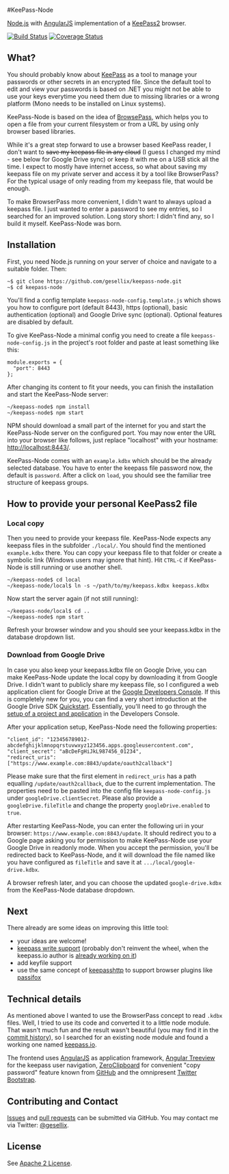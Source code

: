 #KeePass-Node

[Node.js](http://nodejs.org/) with [AngularJS](http://angularjs.org/) implementation of a [KeePass2](http://www.keepass.info/) browser.

[![Build Status](https://travis-ci.org/gesellix/keepass-node.svg?branch=write-support)](https://travis-ci.org/gesellix/keepass-node)
[![Coverage Status](https://coveralls.io/repos/gesellix/keepass-node/badge.png?branch=write-support)](https://coveralls.io/r/gesellix/keepass-node?branch=write-support)

## What?
You should probably know about [KeePass](http://www.keepass.info/) as a tool to manage your passwords or
other secrets in an encrypted file. Since the default tool to edit and view your passwords is based on .NET
you might not be able to use your keys everytime you need them due to missing libraries
or a wrong platform (Mono needs to be installed on Linux systems).

KeePass-Node is based on the idea of [BrowsePass](http://bitbucket.org/namn/browsepass), which helps you
to open a file from your current filesystem or from a URL by using only browser based libraries.

While it's a great step forward to use a browser based KeePass reader, I don't want to ~~save my keepass file
in any cloud~~ (I guess I changed my mind - see below for Google Drive sync) or keep it with me on a USB stick all the time.
I expect to mostly have internet access, so what about saving my keepass file on my private server
and access it by a tool like BrowserPass?
For the typical usage of only reading from my keepass file, that would be enough.

To make BrowserPass more convenient, I didn't want to always upload a keepass file. I just wanted to enter
a password to see my entries, so I searched for an improved solution. Long story short: I didn't find any,
so I build it myself. KeePass-Node was born.

## Installation
First, you need Node.js running on your server of choice and navigate to a suitable folder. Then:
````
~$ git clone https://github.com/gesellix/keepass-node.git
~$ cd keepass-node
````
You'll find a config template `keepass-node-config.template.js` which shows you how to configure port (default 8443),
https (optional),  basic authentication (optional) and Google Drive sync (optional). Optional features are disabled by default.

To give KeePass-Node a minimal config you need to create a file `keepass-node-config.js` in the project's root
folder and paste at least something like this:
````
module.exports = {
  "port": 8443
};
````

After changing its content to fit your needs, you can finish the installation and start the KeePass-Node server:
````
~/keepass-node$ npm install
~/keepass-node$ npm start
````
NPM should download a small part of the internet for you and start the KeePass-Node server on the configured port.
You may now enter the URL into your browser like follows,
just replace "localhost" with your hostname: [http://localhost:8443/](http://localhost:8443/).

KeePass-Node comes with an `example.kdbx` which should be the already selected database. You have
to enter the keepass file password now, the default is `password`. After a click on `load`, you should
see the familiar tree structure of keepass groups.

## How to provide your personal KeePass2 file

### Local copy
Then you need to provide your keepass file. KeePass-Node expects any keepass files in the subfolder `./local/`.
You should find the mentioned `example.kdbx` there. You can copy your keepass file to that folder
or create a symbolic link (Windows users may ignore that hint). Hit `CTRL-C` if KeePass-Node is still running
or use another shell.
````
~/keepass-node$ cd local
~/keepass-node/local$ ln -s ~/path/to/my/keepass.kdbx keepass.kdbx
````
Now start the server again (if not still running):
````
~/keepass-node/local$ cd ..
~/keepass-node$ npm start
````
Refresh your browser window and you should see your keepass.kdbx in the database dropdown list.

### Download from Google Drive

In case you also keep your keepass.kdbx file on Google Drive, you can make KeePass-Node update the local copy by
downloading it from Google Drive. I didn't want to publicly share my keepass file, so I configured a web application
client for Google Drive at the [Google Developers Console](https://console.developers.google.com/). If this is
completely new for you, you can find a very short introduction at the
Google Drive SDK [Quickstart](https://developers.google.com/drive/web/quickstart/quickstart-nodejs). Essentially, you'll
need to go through the [setup of a project and application](https://console.developers.google.com/flows/enableapi?apiid=drive)
in the Developers Console.

After your application setup, KeePass-Node need the following properties:
````
"client_id": "123456789012-abcdefghijklmnopqrstuvwxyz123456.apps.googleusercontent.com",
"client_secret": "aBcDeFgHiJkL987456_01234",
"redirect_uris": ["https://www.example.com:8843/update/oauth2callback"]
````
Please make sure that the first element in `redirect_uris` has a path equalling `/update/oauth2callback`, due to the current implementation.
The properties need to be pasted into the config file `keepass-node-config.js` under `googleDrive.clientSecret`.
Please also provide a `googleDrive.fileTitle` and change the property `googleDrive.enabled` to `true`.

After restarting KeePass-Node, you can enter the following uri in your browser: `https://www.example.com:8843/update`.
It should redirect you to a Google page asking you for permission to make KeePass-Node use your Google Drive in readonly mode.
When you accept the permission, you'll be redirected back to KeePass-Node, and it will download the file named like you have configured as
`fileTitle` and save it at `.../local/google-drive.kdbx`.

A browser refresh later, and you can choose the updated `google-drive.kdbx` from the KeePass-Node database dropdown.

## Next
There already are some ideas on improving this little tool:
* your ideas are welcome!
* [keepass write support](https://github.com/gesellix/keepass-node/issues/2) (probably don't reinvent the wheel, when the keepass.io author is [already working on it](https://github.com/NeoXiD/keepass.io/issues/8))
* add keyfile support
* use the same concept of [keepasshttp](https://github.com/pfn/keepasshttp) to support browser plugins like [passifox](https://github.com/pfn/passifox/)

## Technical details
As mentioned above I wanted to use the BrowserPass concept to read `.kdbx` files. Well, I tried to use its code and converted it to a little
node module. That wasn't much fun and the result wasn't beautiful (you may find it in the [commit history](https://github.com/gesellix/keepass-node/tree/2a4f6c5c344db6b2b105688098e9c653748461dc)),
so I searched for an existing node module and found a working one named [keepass.io](https://github.com/NeoXiD/keepass.io).

The frontend uses [AngularJS](http://angularjs.org/) as application framework, [Angular Treeview](https://github.com/eu81273/angular.treeview)
for the keepass user navigation, [ZeroClipboard](https://github.com/zeroclipboard/zeroclipboard) for convenient "copy password" feature
known from [GitHub](https://github.com/) and the omnipresent [Twitter Bootstrap](http://getbootstrap.com/).

## Contributing and Contact
[Issues](https://github.com/gesellix/keepass-node/issues) and [pull requests](https://github.com/gesellix/keepass-node/pulls) can be submitted via GitHub.
You may contact me via Twitter: [@gesellix](https://twitter.com/gesellix).

## License
See [Apache 2 License](LICENSE).
